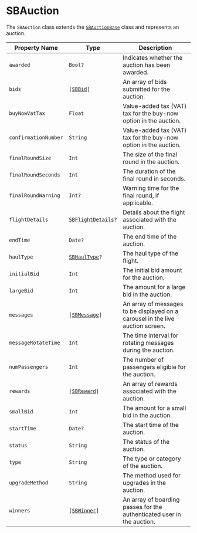 # SBAuction

The `SBAuction` class extends the [`SBAuctionBase`](object-model/sbauctionbase) class and represents an auction.

| **Property Name** | **Type** | **Description** |
|-|-|-|
| `awarded` | `Bool?` | Indicates whether the auction has been awarded. |
| `bids` | <code>[[SBBid](object-model/sbbid)]</code> | An array of bids submitted for the auction. |
| `buyNowVatTax` | `Float` | Value-added tax (VAT) tax for the buy-now option in the auction. |
| `confirmationNumber` | `String` | Value-added tax (VAT) tax for the buy-now option in the auction. |
| `finalRoundSize` | `Int` | The size of the final round in the auction. |
| `finalRoundSeconds` | `Int` | The duration of the final round in seconds. |
| `finalRoundWarning` | `Int?` | Warning time for the final round, if applicable. |
| `flightDetails` | <code>[SBFlightDetails](object-model/sbflightdetails)?</code> | Details about the flight associated with the auction. |
| `endTime` | `Date?` | The end time of the auction. |
| `haulType` | <code>[SBHaulType](object-model/sbhaultype)?</code> | The haul type of the flight. |
| `initialBid` | `Int` | The initial bid amount for the auction. |
| `largeBid` | `Int` | The amount for a large bid in the auction. |
| `messages` | <code>[[SBMessage](object-model/sbmessage)]</code> | An array of messages to be displayed on a carousel in the live auction screen. |
| `messageRotateTime` | `Int` | The time interval for rotating messages during the auction. |
| `numPassengers` | `Int` | The number of passengers eligible for the auction. |
| `rewards` | <code>[[SBReward](object-model/sbreward)]</code> | An array of rewards associated with the auction. |
| `smallBid` | `Int` | The amount for a small bid in the auction. |
| `startTime` | `Date?` | The start time of the auction. |
| `status` | `String` | The status of the auction. |
| `type` | `String` | The type or category of the auction. |
| `upgradeMethod` | `String` | The method used for upgrades in the auction. |
| `winners` | <code>[[SBWinner](object-model/sbwinner)]</code> | An array of boarding passes for the authenticated user in the auction. |
